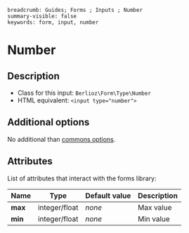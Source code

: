 ```index
breadcrumb: Guides; Forms ; Inputs ; Number
summary-visible: false
keywords: form, input, number
```

# Number

## Description

- Class for this input: `Berlioz\Form\Type\Number`
- HTML equivalent: `<input type="number">`

## Additional options

No additional than [commons options](inputs.md#common-options).

## Attributes

List of attributes that interact with the forms library:

| Name | Type | Default value | Description |
| ---- | ---- | ------------- | ----------- |
| **max** | integer/float | *none* | Max value |
| **min** | integer/float | *none* | Min value |
